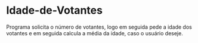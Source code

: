 # Idade-de-Votantes
Programa solicita o número de votantes, logo em seguida pede a idade dos votantes e em seguida calcula a média da idade, caso o usuário deseje.
